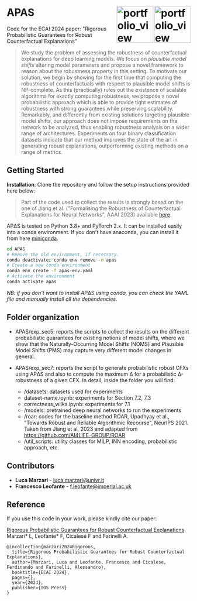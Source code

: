 # APAS  <img width="100" alt="portfolio_view" align="right" src="https://upload.wikimedia.org/wikipedia/commons/0/06/Imperial_College_London_new_logo.png"> <img width="100" alt="portfolio_view" align="right" src="https://isla-lab.github.io/images/slider/slider-image.svg"> 
Code for the ECAI 2024 paper: "Rigorous Probabilistic Guarantees for Robust Counterfactual Explanations"

> We study the problem of assessing the robustness of counterfactual explanations for deep learning models. We focus on *plausible model shifts* altering model parameters and propose a novel framework to reason about the robustness property in this setting. To motivate our solution, we begin by showing for the first time that computing the robustness of counterfactuals with respect to plausible model shifts is NP-complete. As this (practically) rules out the existence of scalable algorithms for exactly computing robustness, we propose a novel probabilistic approach which is able to provide tight estimates of robustness with strong guarantees while preserving scalability. Remarkably, and differently from existing solutions targeting plausible model shifts, our approach does not impose requirements on the network to be analyzed, thus enabling robustness analysis on a wider range of architectures. Experiments on four binary classification datasets indicate that our method improves the state of the art in generating robust explanations, outperforming existing methods on a range of metrics.

## Getting Started

**Installation**: Clone the repository and follow the setup instructions provided here below:
   > Part of the code used to collect the results is strongly based on the one of Jiang et al. ("Formalising the Robustness of Counterfactual Explanations for Neural Networks", AAAI 2023) available [here](https://github.com/junqi-jiang/robust-ce-inn).

   
APΔS is tested on Python 3.8+ and PyTorch 2.x. It can be installed easily into a conda environment. If you don't have anaconda, you can install it from here [miniconda](https://docs.conda.io/en/latest/miniconda.html).

```bash
cd APAS
# Remove the old environment, if necessary.
conda deactivate; conda env remove -n apas
# Create a new conda environment
conda env create -f apas-env.yaml
# Activate the environment
conda activate apas
```

*NB: if you don't want to install APΔS using conda, you can check the YAML file and manually install all the dependencies.*

## Folder organization

- APAS/exp_sec5: reports the scripts to collect the results on the different probabilistic guarantees for existing notions of
model shifts, where we show that the Naturally-Occurring Model Shifts (NOMS) and Plausible Model Shifts (PMS) may capture very different
model changes in general.

- APAS/exp_sec7: reports the script to generate probabilistic robust CFXs using APΔS and also to compute the maximum Δ for a probabilistic Δ-robustness of a given CFX. In detail, inside the folder you will find:
  - /datasets: datasets used for experiments
  - dataset-name.ipynb: experiments for Section 7.2, 7.3
  - correctness_wilks.ipynb: experiments for 7.1
  - /models: pretrained deep neural networks to run the experiments
  - /roar: codes for the baseline method ROAR, Upadhyay et al., "Towards Robust and Reliable Algorithmic Recourse", NeurIPS 2021. Taken from Jiang et al, 2023 and adapted from https://github.com/AI4LIFE-GROUP/ROAR
  - /util_scripts: utility classes for MILP, INN encoding, probabilistic approach, etc.


## Contributors
*  **Luca Marzari** - luca.marzari@univr.it
*  **Francesco Leofante** - f.leofante@imperial.ac.uk

## Reference
If you use this code in your work, please kindly cite our paper:

[Rigorous Probabilistic Guarantees for Robust Counterfactual Explanations]() 
Marzari* L, Leofante* F, Cicalese F and Farinelli A.
```
@incollection{marzari2024Rigorous,
  title={Rigorous Probabilistic Guarantees for Robust Counterfactual Explanations},
  author={Marzari, Luca and Leofante, Francesco and Cicalese, Ferdinando and Farinelli, Alessandro},
  booktitle={ECAI 2024},
  pages={},
  year={2024},
  publisher={IOS Press}
}
```
